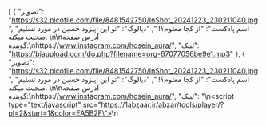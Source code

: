 [
  {
    "تصویر": "https://s32.picofile.com/file/8481542750/InShot_20241223_230211040.jpg",
    "اسم پادکست": "از کجا معلوم؟! ",
    "دیالوگ": "تو این اپیزود حسین در مورد تسلیم صحبت میکنه. \n\nآدرس صفحه گوینده:\nhttps://www.instagram.com/hosein_aura/",
    "لینک": "https://biaupload.com/do.php?filename=org-67077056be9e1.mp3"
  },
  {
    "تصویر": "https://s32.picofile.com/file/8481542750/InShot_20241223_230211040.jpg",
    "اسم پادکست": "از کجا معلوم؟! ",
    "دیالوگ": "تو این اپیزود حسین در مورد تسلیم صحبت میکنه. \n\nآدرس صفحه گوینده:\nhttps://www.instagram.com/hosein_aura/",
    "لینک": "<!-- Music player by www.1abzar.com --->\n<script type=\"text/javascript\" src=\"https://1abzaar.ir/abzar/tools/player/?pl=2&start=1&color=EA5B2F\"></script>\n<script>var listmusic1abzar=[];listmusic1abzar[0] = {title:\"اپیزود\",url: \"https://biaupload.com/do.php?filename=org-67077056be9e1.mp3\"};</script><div style=\"display:none\"><h2><a href=\"https://www.1abzar.com/abzar/music.php\">&#1605;&#1608;&#1586;&#1740;&#1705; &#1662;&#1604;&#1740;&#1585;</a></h2></div>\n<!-- Music player by www.1abzar.com --->"
  }
]